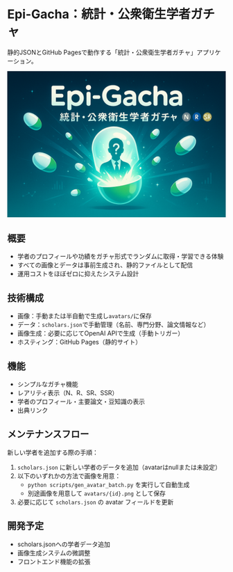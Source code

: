 # Epi-Gacha：統計・公衆衛生学者ガチャ

静的JSONとGitHub Pagesで動作する「統計・公衆衛生学者ガチャ」アプリケーション。

![統計・公衆衛生学者ガチャのサムネイル](originaldata/top_%20thumbnail.png)



## 概要

- 学者のプロフィールや功績をガチャ形式でランダムに取得・学習できる体験
- すべての画像とデータは事前生成され、静的ファイルとして配信
- 運用コストをほぼゼロに抑えたシステム設計

## 技術構成

- 画像：手動または半自動で生成し`avatars/`に保存
- データ：`scholars.json`で手動管理（名前、専門分野、論文情報など）
- 画像生成：必要に応じてOpenAI APIで生成（手動トリガー）
- ホスティング：GitHub Pages（静的サイト）

## 機能

- シンプルなガチャ機能
- レアリティ表示（N、R、SR、SSR）
- 学者のプロフィール・主要論文・豆知識の表示
- 出典リンク

## メンテナンスフロー

新しい学者を追加する際の手順：

1. `scholars.json` に新しい学者のデータを追加（avatarはnullまたは未設定）
2. 以下のいずれかの方法で画像を用意：
   - `python scripts/gen_avatar_batch.py` を実行して自動生成
   - 別途画像を用意して `avatars/{id}.png` として保存
3. 必要に応じて `scholars.json` の avatar フィールドを更新

## 開発予定

- scholars.jsonへの学者データ追加
- 画像生成システムの微調整
- フロントエンド機能の拡張
